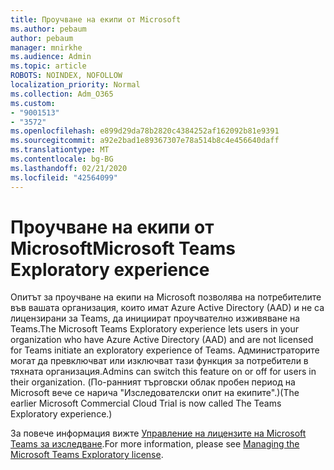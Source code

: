 ```yaml
---
title: Проучване на екипи от Microsoft
ms.author: pebaum
author: pebaum
manager: mnirkhe
ms.audience: Admin
ms.topic: article
ROBOTS: NOINDEX, NOFOLLOW
localization_priority: Normal
ms.collection: Adm_O365
ms.custom:
- "9001513"
- "3572"
ms.openlocfilehash: e899d29da78b2820c4384252af162092b81e9391
ms.sourcegitcommit: a92e2bad1e89367307e78a514b8c4e456640daff
ms.translationtype: MT
ms.contentlocale: bg-BG
ms.lasthandoff: 02/21/2020
ms.locfileid: "42564099"
---
```

# <a name="microsoft-teams-exploratory-experience"></a><span data-ttu-id="b8d10-102">Проучване на екипи от Microsoft</span><span class="sxs-lookup"><span data-stu-id="b8d10-102">Microsoft Teams Exploratory experience</span></span>

<span data-ttu-id="b8d10-103">Опитът за проучване на екипи на Microsoft позволява на потребителите във вашата организация, които имат Azure Active Directory (AAD) и не са лицензирани за Teams, да инициират проучвателно изживяване на Teams.</span><span class="sxs-lookup"><span data-stu-id="b8d10-103">The Microsoft Teams Exploratory experience lets users in your organization who have Azure Active Directory (AAD) and are not licensed for Teams initiate an exploratory experience of Teams.</span></span> <span data-ttu-id="b8d10-104">Администраторите могат да превключват или изключват тази функция за потребители в тяхната организация.</span><span class="sxs-lookup"><span data-stu-id="b8d10-104">Admins can switch this feature on or off for users in their organization.</span></span> <span data-ttu-id="b8d10-105">(По-ранният търговски облак пробен период на Microsoft вече се нарича "Изследователски опит на екипите".)</span><span class="sxs-lookup"><span data-stu-id="b8d10-105">(The earlier Microsoft Commercial Cloud Trial is now called The Teams Exploratory experience.)</span></span>

<span data-ttu-id="b8d10-106">За повече информация вижте [Управление на лицензите на Microsoft Teams за изследване](https://docs.microsoft.com/microsoftteams/teams-exploratory/).</span><span class="sxs-lookup"><span data-stu-id="b8d10-106">For more information, please see [Managing the Microsoft Teams Exploratory license](https://docs.microsoft.com/microsoftteams/teams-exploratory/).</span></span>
